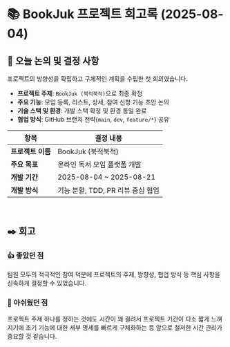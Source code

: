 # 📚 BookJuk 프로젝트 회고록 (2025-08-04)

## 📌 오늘 논의 및 결정 사항

프로젝트의 방향성을 확립하고 구체적인 계획을 수립한 첫 회의였습니다.

- **프로젝트 주제**: `BookJuk (북적북적)`으로 최종 확정
- **주요 기능**: 모임 등록, 리스트, 상세, 참여 신청 기능 초안 논의
- **기술 스택 및 환경**: 개발 스택 확정 및 환경 통일 완료
- **협업 방식**: GitHub 브랜치 전략(`main`, `dev`, `feature/*`) 공유

| 항목 | 결정 내용 |
| --- | --- |
| **프로젝트 이름** | BookJuk (북적북적) |
| **주요 목표** | 온라인 독서 모임 플랫폼 개발 |
| **개발 기간** | 2025-08-04 ~ 2025-08-21 |
| **개발 방식** | 기능 분할, TDD, PR 리뷰 중심 협업 |

<br>

## ✒️ 회고

### 👍 좋았던 점
팀원 모두의 적극적인 참여 덕분에 프로젝트의 주제, 방향성, 협업 방식 등 핵심 사항을 신속하게 결정할 수 있었습니다.

### 🤔 아쉬웠던 점
프로젝트 주제 하나를 정하는 것에도 시간이 꽤 걸려서 프로젝트 기간이 다소 짧게 느껴지기에 초기 기능에 대한 세부 명세를 빠르게 구체화하는 등 앞으로 철저한 시간 관리가 중요할 것 같습니다.
